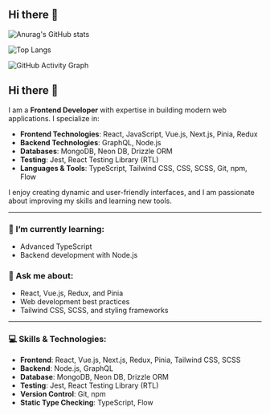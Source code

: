 ## Hi there 👋

![Anurag's GitHub stats](https://github-readme-stats.vercel.app/api?username=joker-fsfs&show_icons=true&theme=tokyonight)

![Top Langs](https://github-readme-stats.vercel.app/api/top-langs/?username=joker-fsfs&layout=compact&theme=gruvbox)

![GitHub Activity Graph](https://github-profile-summary-cards.vercel.app/api/cards/repos-per-language?username=joker-fsfs&theme=highcontrast)










## Hi there 👋

I am a **Frontend Developer** with expertise in building modern web applications. I specialize in:

- **Frontend Technologies**: React, JavaScript, Vue.js, Next.js, Pinia, Redux
- **Backend Technologies**: GraphQL, Node.js
- **Databases**: MongoDB, Neon DB, Drizzle ORM
- **Testing**: Jest, React Testing Library (RTL)
- **Languages & Tools**: TypeScript, Tailwind CSS, CSS, SCSS, Git, npm, Flow

I enjoy creating dynamic and user-friendly interfaces, and I am passionate about improving my skills and learning new tools.

---


### 🌱 I’m currently learning:
- Advanced TypeScript
- Backend development with Node.js

### 💬 Ask me about:
- React, Vue.js, Redux, and Pinia
- Web development best practices
- Tailwind CSS, SCSS, and styling frameworks


---

### 💻 Skills & Technologies:
- **Frontend**: React, Vue.js, Next.js, Redux, Pinia, Tailwind CSS, SCSS
- **Backend**: Node.js, GraphQL
- **Database**: MongoDB, Neon DB, Drizzle ORM
- **Testing**: Jest, React Testing Library (RTL)
- **Version Control**: Git, npm
- **Static Type Checking**: TypeScript, Flow


